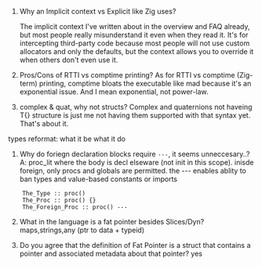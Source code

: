 1. Why an Implicit context vs Explicit like Zig uses?

    The implicit context I've written about in the overview and FAQ already, but most people really misunderstand it even when they read it. It's for intercepting third-party code because most people will not use custom allocators and only the defaults, but the context allows you to override it when others don't even use it.

2. Pros/Cons of RTTI vs comptime printing?
   As for RTTI vs comptime (Zig-term) printing, comptime bloats the executable like mad because it's an exponential issue. And I mean exponential, not power-law.

3. complex & quat, why not structs?
   Complex and quaternions not haveing T{} structure is just me not having them supported with that syntax yet. That's about it.

types reformat:
what it be
what it do

1. Why do foriegn declaration blocks require `---`, it seems unneccesary..?
   A: proc_lit where the body is decl elseware (not init in this scope). inisde foreign, only procs and globals are permitted. the --- enables ablity to ban types and value-based constants or imports

```odin
    The_Type :: proc()
    The_Proc :: proc() {}
    The_Foreign_Proc :: proc() ---
```

2. What in the language is a fat pointer besides Slices/Dyn?
   maps,strings,any (ptr to data + typeid)

3. Do you agree that the definition of Fat Pointer is a struct that contains a pointer and associated metadata about that pointer?
   yes
